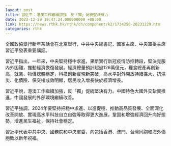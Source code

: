 ```yaml
---
layout: post
title: 習近平：港澳工作繼續加強　反「獨」促統堅決有力
date: 2023-12-29 19:47:24.000000000 +08:00
link: https://news.rthk.hk/rthk/ch/component/k2/1734250-20231229.htm
categories: rthk
---
```


全國政協舉行新年茶話會在北京舉行，中共中央總書記、國家主席、中央軍委主席習近平發表重要講話。

習近平指出，一年來，中央堅持穩中求進，果斷實行新冠疫情防控轉段，堅決克服內外困難，推動經濟恢復發展。經濟總量預計超過126萬億元，糧食總產再創新高，就業、物價總體穩定，科技創新實現新突破，高水平對外開放持續擴大，抗洪災、化債險、保交樓成效明顯，居民收入增長快於經濟增長。

習近平說，港澳工作繼續加強，反「獨」促統堅決有力。中國特色大國外交紮實推進，中國發展的外部環境繼續改善。

習近平強調，2024年要堅持把穩中求進、以進促穩、推動高品質發展、全面深化改革開放、實現高水平科技自立自強等取得更大進展，鞏固和增強經濟回升向好態勢，增進民生福祉，保持社會穩定。

習近平代表中共中央、國務院和中央軍委，向包括香港、澳門、台灣同胞和海外僑胞致以新年祝福。
